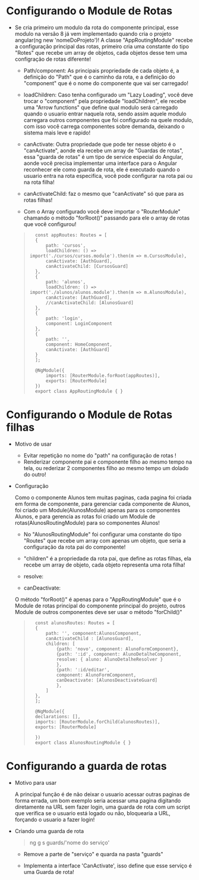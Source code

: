 # Configurando o Module de Rotas

- Se cria primeiro um modulo da rota do componente principal, esse modulo na versão 8 já vem implementado
    quando cria o projeto angular(ng new 'nomeDoProjeto')!
    A classe "AppRoutingModule" recebe a configuração principal das rotas, primeiro cria uma constante do tipo "Rotes" que recebe um array de objetos, cada objetos desse tem uma configração de rotas diferente!

    - Path/component: As principais propriedade de cada objeto é, a definição do "Path" que é o caminho da rota, e a definição do "component" que é o nome do componente que vai ser carregado!

    - loadChildren: Caso tenha configurado um "Lazy Loading", você deve trocar o "component" pela propriedade "loadChildren", ele recebe uma "Arrow functions" que define qual modulo será carregado quando o usuario entrar naquela rota, sendo assim aquele modulo carregara outros componentes que foi configurado na quele modulo, com isso você carrega componentes sobre demanda, deixando o sistema mais leve e rapido!

    - canActivate:  Outra propriedade que pode ter nesse objeto é o "canActivate", aonde ela recebe um array de "Guardas de rotas", essa "guarda de rotas" é um tipo de service especial do Angular, aonde você precisa implementar uma interface para o Angular reconhecer ele como guarda de rota, ele é executado quando o usuario entra na rota especifica, você pode configurar na rota pai ou na rota filha!

    - canActivateChild: faz o mesmo que "canActivate" só que para as rotas filhas!

    - Com o Array configurado você deve importar o "RouterModule" chamando o método "forRoot()" passando para ele o array de rotas que você configurou!


    <blockquote>

        const appRoutes: Routes = [
        { 
            path: 'cursos', 
            loadChildren: () => import('./cursos/cursos.module').then(m => m.CursosModule),
            canActivate: [AuthGuard],
            canActivateChild: [CursosGuard]
        },
        { 
            path: 'alunos',
            loadChildren: () => import('./alunos/alunos.module').then(m => m.AlunosModule),
            canActivate: [AuthGuard],
            //canActivateChild: [AlunosGuard]
        },
        { 
            path: 'login', 
            component: LoginComponent    
        },
        { 
            path: '',
            component: HomeComponent,
            canActivate: [AuthGuard]
        }
        ];

        @NgModule({
            imports: [RouterModule.forRoot(appRoutes)],
            exports: [RouterModule]
        })
        export class AppRoutingModule { }

    </blockquote>

# Configurando o Module de Rotas filhas

- Motivo de usar

    - Evitar repetição no nome do "path" na configuração de rotas !
    - Renderizar componente pai e componente filho ao mesmo tempo na tela, ou rederizar 2 componentes filho ao mesmo tempo um dolado do outro! 

- Configuração

    Como o componente Alunos tem muitas paginas, cada pagina foi criada em forma de componente, para gerenciar cada componente de Alunos, foi criado um Module(AlunosModule) apenas para os componentes Alunos, e para gerencia as rotas foi criado um Module de rotas(AlunosRoutingModule) para so componentes Alunos!
    
    - No "AlunosRoutingModule" foi configurar uma constante do tipo "Routes" que recebe um array com apenas um objeto, que seria a configuração da rota pai do componente!

    - "children" é a propriedade da rota pai, que define as rotas filhas, ela recebe um array de objeto, cada objeto representa uma rota filha!

    - resolve:

    - canDeactivate:  

    O método "forRoot()" é apenas para o "AppRoutingModule" que é o Module de rotas principal do componente principal do projeto, outros Module de outros componentes deve ser usar o método "forChild()"

    <blockquote>

        const alunosRoutes: Routes = [
        {
            path: '', component:AlunosComponent,
            canActivateChild : [AlunosGuard],
            children: [
                {path: 'novo', component: AlunoFormComponent},
                {path: ':id', component: AlunoDetalheComponent,
                resolve: { aluno: AlunoDetalheResolver }
                },
                {path: ':id/editar',
                component: AlunoFormComponent,
                canDeactivate: [AlunosDeactivateGuard]
                },
            ]
        },
        ];

        @NgModule({
        declarations: [],
        imports: [RouterModule.forChild(alunosRoutes)],
        exports: [RouterModule]

        })
        export class AlunosRoutingModule { }

    </blockquote>



# Configurando a guarda de rotas

- Motivo para usar

    A principal função é de não deixar o usuario acessar outras paginas de forma errada, um bom exemplo seria acessar uma pagina digitando diretamente na URL sem fazer login, uma guarda de rota com um script que verifica se o usuario está logado ou não, bloquearia a URL, forçando o usuario a fazer login!

- Criando uma guarda de rota

    <blockquote>
        ng g s guards/'nome do serviço'
    </blockquote>

    - Remove a parte de "serviço" e quarda na pasta "guards"

    - Implementa a interface 'CanActivate', isso define que esse serviço é uma Guarda de rota!







